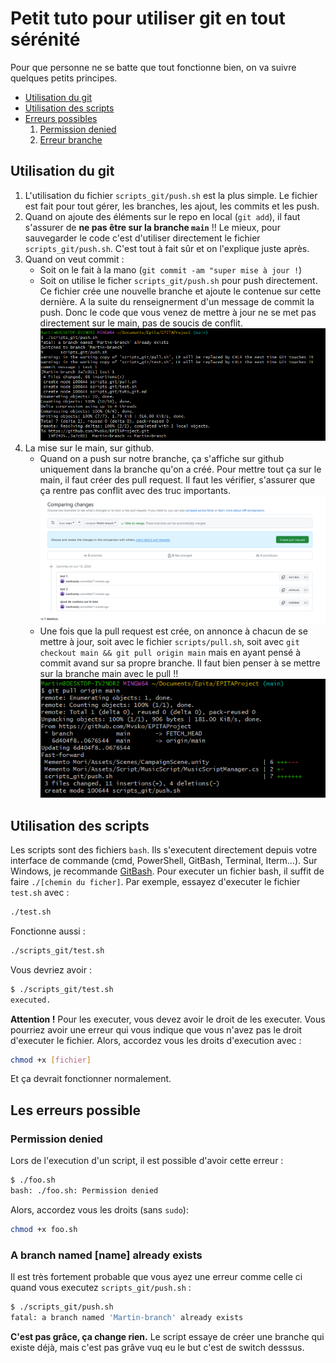 # Petit tuto pour utiliser git en tout sérénité

Pour que personne ne se batte que tout fonctionne bien, on va suivre quelques petits principes.

* [Utilisation du git](#utilisation-du-git)
* [Utilisation des scripts](#utilisation-des-scripts)
* [Erreurs possibles](#les-erreurs-possible)
    1. [Permission denied](#permission-denied)
    2. [Erreur branche](#a-branch-named-name-already-exists)

## Utilisation du git

1. L'utilisation du fichier `scripts_git/push.sh` est la plus simple. Le fichier est fait pour tout gérer, les branches, les ajout, les commits et les push.
1. Quand on ajoute des éléments sur le repo en local (`git add`), il faut s'assurer de **ne pas être sur la branche `main`** !! Le mieux, pour sauvegarder le code c'est d'utiliser directement le fichier `scripts_git/push.sh`. C'est tout à fait sûr et on l'explique juste après.
2. Quand on veut commit :
    * Soit on le fait à la mano (`git commit -am "super mise à jour !`)
    * Soit on utilise le ficher `scripts_git/push.sh` pour push directement. Ce fichier crée une nouvelle branche et ajoute le contenue sur cette dernière. A la suite du renseignerment d'un message de commit la push. Donc le code que vous venez de mettre à jour ne se met pas directement sur le main, pas de soucis de conflit.
    ![push avec push.sh](screen/push_sh.png)
3. La mise sur le main, sur github.
    * Quand on a push sur notre branche, ça s'affiche sur github uniquement dans la branche qu'on a créé. Pour mettre tout ça sur le main, il faut créer des pull request. Il faut les vérifier, s'assurer que ça rentre pas conflit avec des truc importants.
    ![Utilisation de la pull request](screen/pull_request.png)
    * Une fois que la pull request est crée, on annonce à chacun de se mettre à jour, soit avec le fichier `scripts/pull.sh`, soit avec `git checkout main && git pull origin main` mais en ayant pensé à commit avand sur sa propre branche. Il faut bien penser à se mettre sur la branche main avec le pull !!
    ![git pull main](screen/pull_cli.png)

## Utilisation des scripts

Les scripts sont des fichiers `bash`. Ils s'executent directement depuis votre interface de commande (cmd, PowerShell, GitBash, Terminal, Iterm...). Sur Windows, je recommande [GitBash](https://www.git-scm.com/download/win). Pour executer un fichier bash, il suffit de faire `./[chemin du ficher]`. Par exemple, essayez d'executer le fichier `test.sh` avec :
```bash
./test.sh
```
Fonctionne aussi :
```bash
./scripts_git/test.sh
```

Vous devriez avoir :
```bash
$ ./scripts_git/test.sh
executed.
```

**Attention !** Pour les executer, vous devez avoir le droit de les executer. Vous pourriez avoir une erreur qui vous indique que vous n'avez pas le droit d'executer le fichier. Alors, accordez vous les droits d'execution avec :
```bash
chmod +x [fichier]
```

Et ça devrait fonctionner normalement.

## Les erreurs possible

### Permission denied
Lors de l'execution d'un script, il est possible d'avoir cette erreur :
```bash
$ ./foo.sh
bash: ./foo.sh: Permission denied
```
Alors, accordez vous les droits (sans `sudo`):
```bash
chmod +x foo.sh
```

### A branch named [name] already exists
Il est très fortement probable que vous ayez une erreur comme celle ci quand vous executez `scripts_git/push.sh` :
```bash
$ ./scripts_git/push.sh
fatal: a branch named 'Martin-branch' already exists
```
**C'est pas grâce, ça change rien.** Le script essaye de créer une branche qui existe déjà, mais c'est pas grâve vuq eu le but c'est de switch desssus.